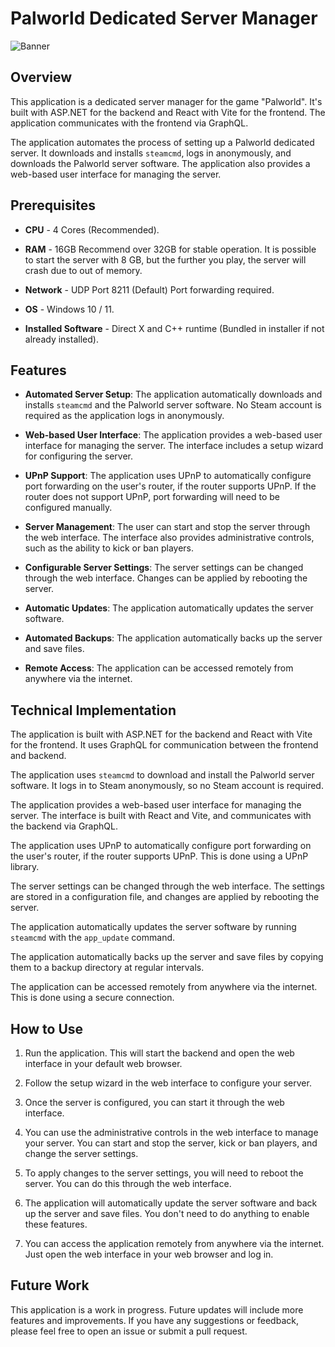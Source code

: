 # Palworld Dedicated Server Manager

![Banner](https://github.com/james-haddock/palworld-server-manager/assets/123553781/216e5b6a-4a14-4c44-a879-7090e1f9e076)

## Overview

This application is a dedicated server manager for the game "Palworld". It's built with ASP.NET for the backend and React with Vite for the frontend. The application communicates with the frontend via GraphQL.

The application automates the process of setting up a Palworld dedicated server. It downloads and installs `steamcmd`, logs in anonymously, and downloads the Palworld server software. The application also provides a web-based user interface for managing the server.

## Prerequisites

- **CPU** - 4 Cores (Recommended).

- **RAM** - 16GB
Recommend over 32GB for stable operation.
It is possible to start the server with 8 GB, but the further you play, the server will crash due to out of memory.

- **Network** - UDP Port 8211 (Default) Port forwarding required.

- **OS** - Windows 10 / 11.

- **Installed Software** - Direct X and C++ runtime (Bundled in installer if not already installed).

## Features

- **Automated Server Setup**: The application automatically downloads and installs `steamcmd` and the Palworld server software. No Steam account is required as the application logs in anonymously.

- **Web-based User Interface**: The application provides a web-based user interface for managing the server. The interface includes a setup wizard for configuring the server.

- **UPnP Support**: The application uses UPnP to automatically configure port forwarding on the user's router, if the router supports UPnP. If the router does not support UPnP, port forwarding will need to be configured manually.

- **Server Management**: The user can start and stop the server through the web interface. The interface also provides administrative controls, such as the ability to kick or ban players.

- **Configurable Server Settings**: The server settings can be changed through the web interface. Changes can be applied by rebooting the server.

- **Automatic Updates**: The application automatically updates the server software.

- **Automated Backups**: The application automatically backs up the server and save files.

- **Remote Access**: The application can be accessed remotely from anywhere via the internet.

## Technical Implementation

The application is built with ASP.NET for the backend and React with Vite for the frontend. It uses GraphQL for communication between the frontend and backend.

The application uses `steamcmd` to download and install the Palworld server software. It logs in to Steam anonymously, so no Steam account is required.

The application provides a web-based user interface for managing the server. The interface is built with React and Vite, and communicates with the backend via GraphQL.

The application uses UPnP to automatically configure port forwarding on the user's router, if the router supports UPnP. This is done using a UPnP library.

The server settings can be changed through the web interface. The settings are stored in a configuration file, and changes are applied by rebooting the server.

The application automatically updates the server software by running `steamcmd` with the `app_update` command.

The application automatically backs up the server and save files by copying them to a backup directory at regular intervals.

The application can be accessed remotely from anywhere via the internet. This is done using a secure connection.

## How to Use

1. Run the application. This will start the backend and open the web interface in your default web browser.

2. Follow the setup wizard in the web interface to configure your server.

3. Once the server is configured, you can start it through the web interface.

4. You can use the administrative controls in the web interface to manage your server. You can start and stop the server, kick or ban players, and change the server settings.

5. To apply changes to the server settings, you will need to reboot the server. You can do this through the web interface.

6. The application will automatically update the server software and back up the server and save files. You don't need to do anything to enable these features.

7. You can access the application remotely from anywhere via the internet. Just open the web interface in your web browser and log in.

## Future Work

This application is a work in progress. Future updates will include more features and improvements. If you have any suggestions or feedback, please feel free to open an issue or submit a pull request.
